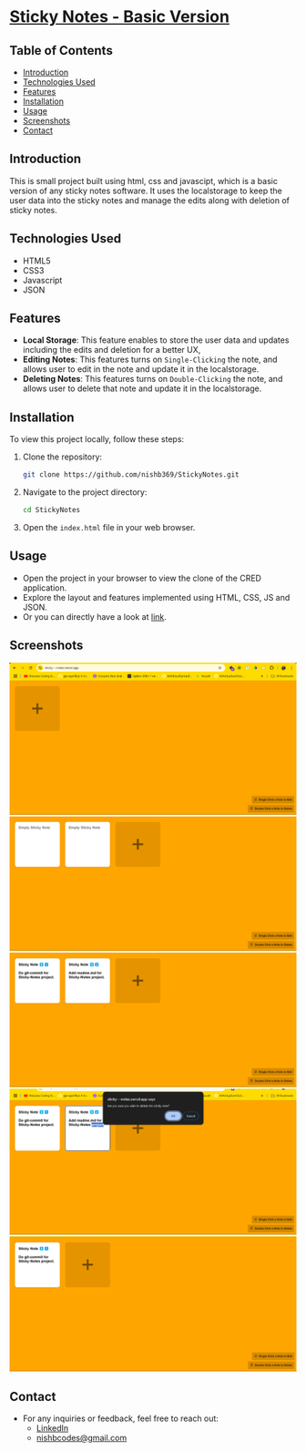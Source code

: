 # [Sticky Notes - Basic Version](https://sticky---notes.vercel.app/)

## Table of Contents
- [Introduction](#introduction)
- [Technologies Used](#technologies-used)
- [Features](#features)
- [Installation](#installation)
- [Usage](#usage)
- [Screenshots](#screenshots)
- [Contact](#contact)

## Introduction
This is small project built using html, css and javascipt, which is a basic version of any sticky notes software. It uses the localstorage to keep the user data into the sticky notes and manage the edits along with deletion of sticky notes.

## Technologies Used
- HTML5
- CSS3
- Javascript
- JSON

## Features
- **Local Storage**: This feature enables to store the user data and updates including the edits and deletion for a better UX,
- **Editing Notes**: This features turns on ```Single-Clicking``` the note, and allows user to edit in the note and update it in the localstorage.
- **Deleting Notes**: This features turns on ```Double-Clicking``` the note, and allows user to delete that note and update it in the localstorage.

## Installation
To view this project locally, follow these steps:

1. Clone the repository:
   ```bash
   git clone https://github.com/nishb369/StickyNotes.git
   ```
2. Navigate to the project directory:
    ```bash
    cd StickyNotes
    ```
3. Open the ```index.html``` file in your web browser.

## Usage
* Open the project in your browser to view the clone of the CRED application.
* Explore the layout and features implemented using HTML, CSS, JS and JSON.
* Or you can directly have a look at [link](https://sticky---notes.vercel.app/).

## Screenshots
![alt text](/sn1.png)
![alt text](/sn2.png)
![alt text](/sn3.png)
![alt text](/sn4.png)
![alt text](/sn5.png)

## Contact
* For any inquiries or feedback, feel free to reach out:
    * [LinkedIn](https://www.linkedin.com/in/nishchay-bhatia/)
    * nishbcodes@gmail.com 
